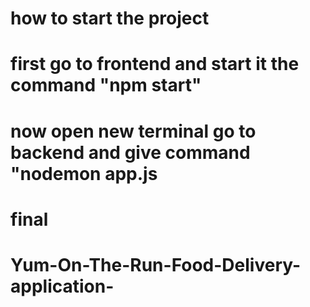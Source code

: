 # how to start the project
# first go to frontend and start it the command "npm start"
# now open new terminal go to backend and give command "nodemon app.js

# final
# Yum-On-The-Run-Food-Delivery-application-

